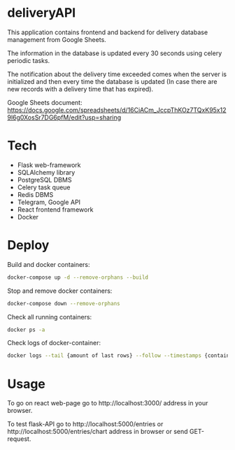# deliveryAPI
This application contains frontend and backend for delivery database management from Google Sheets.

The information in the database is updated every 30 seconds using celery periodic tasks.

The notification about the delivery time exceeded comes when the server is initialized and then every time the database is updated (In case there are new records with a delivery time that has expired).

Google Sheets document: https://docs.google.com/spreadsheets/d/16CiACm_JccpThKOz7TQxK95x129l6g0XosSr7DG6pfM/edit?usp=sharing
# Tech
- Flask web-framework
- SQLAlchemy library 
- PostgreSQL DBMS
- Celery task queue
- Redis DBMS
- Telegram, Google API
- React frontend framework
- Docker
# Deploy
Build and docker containers:
```bash
docker-compose up -d --remove-orphans --build
```
Stop and remove docker containers:
```bash
docker-compose down --remove-orphans
```

Check all running containers:
```bash
docker ps -a
```
Check logs of docker-container:
```bash
docker logs --tail {amount of last rows} --follow --timestamps {container_name}
```
# Usage
To go on react web-page go to http://localhost:3000/ address in your browser.

To test flask-API go to http://localhost:5000/entries or http://localhost:5000/entries/chart address in browser or send GET-request.
